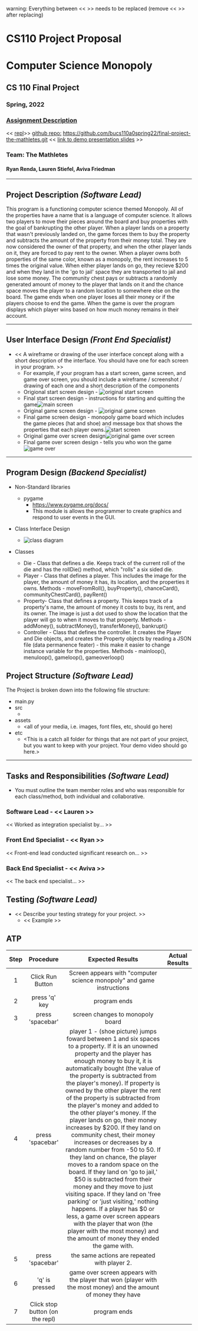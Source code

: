 warning: Everything between << >> needs to be replaced (remove << >> after replacing)
# CS110 Project Proposal
# Computer Science Monopoly
## CS 110 Final Project
### Spring, 2022 
### [Assignment Description](https://docs.google.com/document/d/1H4R6yLL7som1lglyXWZ04RvTp_RvRFCCBn6sqv-82ps/edit#)

<< [repl](#)>>
[github repo:](#) https://github.com/bucs110a0spring22/final-project-the-mathletes.git
<< [link to demo presentation slides](#) >>

### Team: The Mathletes
####  Ryan Renda, Lauren Stiefel, Aviva Friedman 

***

## Project Description *(Software Lead)*

 This program is a functioning computer science themed Monopoly. All of the properties have a name that is a language of computer science. It allows two players to move their pieces around the board and buy properties with the goal of bankrupting the other player. When a player lands on a property that wasn't previously landed on, the game forces them to buy the property and subtracts the amount of the property from their money total. They are now considered the owner of that property, and when the other player lands on it, they are forced to pay rent to the owner. When a player owns both properties of the same color, known as a monopoly, the rent increases to 5 times the original value. When either player lands on go, they recieve $200 and when they land in the 'go to jail' space they are transported to jail and lose some money. The community chest pays or subtracts a randomly generated amount of money to the player that lands on it and the chance space moves the player to a random location to somewhere else on the board. The game ends when one player loses all their money or if the players choose to end the game. When the game is over the program displays which player wins based on how much money remains in their account. 

***    

## User Interface Design *(Front End Specialist)*

* << A wireframe or drawing of the user interface concept along with a short description of the interface. You should have one for each screen in your program. >>
    * For example, if your program has a start screen, game screen, and game over screen, you should include a wireframe / screenshot / drawing of each one and a short description of the components
    * Origional start screen design - ![original start screen](assets/originalStartScreen.jpg)
    * Final start screen design - instructions for starting and quitting the game![main screen](assets/StartScreen.png)
    * Original game screen design - ![original game screen](assets/originalGameScreen.JPG) 
    * Final game screen design - monopoly game board which includes the game pieces (hat and shoe) and message box that shows the properties that each player owns.![start screen](assets/GameScreen.png)
    * Original game over screen design![original game over screen](assets/originalGameOverScreen.jpg)
    * Final game over screen design - tells you who won the game![game over](assets/GameOver.png)


***        

## Program Design *(Backend Specialist)*

* Non-Standard libraries
    * pygame
      * https://www.pygame.org/docs/
      * This module is allows the programmer to create graphics and respond to user events in the GUI.

* Class Interface Design

   * ![class diagram](assets/ClassDiagram.png) 

* Classes
    * Die - Class that defines a die. Keeps track of the current roll of the die and has the rollDie() method, which "rolls" a six sided die.
    * Player - Class that defines a player. This includes the image for the player, the amount of money it has, its location, and the properties it owns. Methods - moveFromRoll(), buyProperty(), chanceCard(), communityChestCard(), payRent()
    * Property- Class that defines a property. This keeps track of a property's name, the amount of money it costs to buy, its rent, and its owner. The image is just a dot used to show the location that the player will go to when it moves to that property. Methods - addMoney(), subtractMoney(), transferMoney(), bankrupt()
    * Controller - Class that defines the controller. It creates the Player and Die objects, and creates the Property objects by reading a JSON file (data permanence feater) - this make it easier to change instance variable for the properties. Methods - mainloop(), menuloop(), gameloop(), gameoverloop()
## Project Structure *(Software Lead)*

The Project is broken down into the following file structure:

* main.py
* src
    * <all of your python files should go here>
* assets
    * <all of your media, i.e. images, font files, etc, should go here)
* etc
    * <This is a catch all folder for things that are not part of your project, but you want to keep with your project. Your demo video should go here.>

***

## Tasks and Responsibilities *(Software Lead)*

   * You must outline the team member roles and who was responsible for each class/method, both individual and collaborative.

### Software Lead - << Lauren >>

<< Worked as integration specialist by... >>

### Front End Specialist - << Ryan >>

<< Front-end lead conducted significant research on... >>

### Back End Specialist - << Aviva >>

<< The back end specialist... >>

## Testing *(Software Lead)*

* << Describe your testing strategy for your project. >>
    * << Example >>

## ATP

| Step                  | Procedure     | Expected Results  | Actual Results |
| :----------------------:|:-------------:| :-----------------:| -------------- |
|  1  | Click Run Button | Screen appears with "computer science monopoly" and game instructions  |          |
|  2  | press 'q' key  | program ends 
|  3  | press 'spacebar'  | screen changes to monopoly board  |          |
|  4  | press 'spacebar'  |  player 1 - (shoe picture) jumps foward between 1 and six spaces to a property. If it is an unowned property and the player has enough money to buy it, it is automatically bought (the value of the property is subtracted from the player's money). If property is owned by the other player the rent of the property is subtracted from the player's money and added to the other player's money. If the player lands on go, their money increases by $200. If they land on community chest, their money increases or decreases by a random number from -50 to 50. If they land on chance, the player moves to a random space on the board. If they land on 'go to jail,' $50 is subtracted from their money and they move to just visiting space. If they land on 'free parking' or 'just visiting,' nothing happens. If a player has $0 or less, a game over screen appears with the player that won (the player with the most money) and the amount of money they ended the game with. 
|  5  | press 'spacebar'  | the same actions are repeated with player 2.  |          |
|  6  | 'q' is pressed  |  game over screen appears with the player that won (player with the most money) and the amount of money they have |
|  7  | Click stop button (on the repl)  |  program ends |


